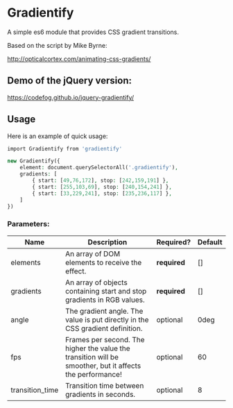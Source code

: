 # Gradientify

A simple es6 module that provides CSS gradient transitions.

Based on the script by Mike Byrne:

http://opticalcortex.com/animating-css-gradients/

## Demo of the jQuery version:

https://codefog.github.io/jquery-gradientify/

## Usage

Here is an example of quick usage:

```php
import Gradientify from 'gradientify'

new Gradientify({	
	element: document.querySelectorAll('.gradientify'),
    gradients: [
        { start: [49,76,172], stop: [242,159,191] },
        { start: [255,103,69], stop: [240,154,241] },
        { start: [33,229,241], stop: [235,236,117] },
    ]
})
```

### Parameters:

Name | Description | Required? | Default 
---- | ----------- | -------- | -------
elements | An array of DOM elements to receive the effect. | **required** | []
gradients | An array of objects containing start and stop gradients in RGB values. | **required** | []
angle | The gradient angle. The value is put directly in the CSS gradient definition. | optional | 0deg
fps | Frames per second. The higher the value the transition will be smoother, but it affects the performance! | optional | 60
transition_time | Transition time between gradients in seconds. | optional | 8